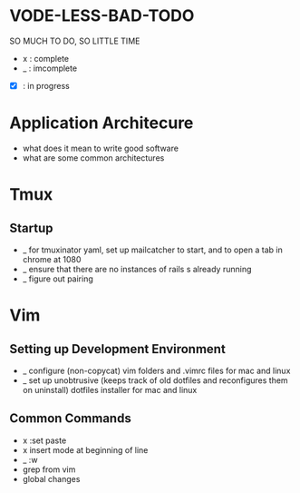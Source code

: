 VODE-LESS-BAD-TODO
==================

SO MUCH TO DO, SO LITTLE TIME
*  x  : complete
*  _  : imcomplete
* [x] : in progress

Application Architecure
======================

* what does it mean to write good software
* what are some common architectures

Tmux
====

Startup
-------
* _ for tmuxinator yaml, set up mailcatcher to start, and to open a tab in chrome at 1080
* _ ensure that there are no instances of rails s already running
* _ figure out pairing

Vim
===

Setting up Development Environment
----------------------------------
* _ configure (non-copycat) vim folders and .vimrc files for mac and linux
* _ set up unobtrusive (keeps track of old dotfiles and reconfigures them on uninstall) dotfiles installer for mac and linux


Common Commands
---------------
* x :set paste
* x insert mode at beginning of line
* _ :w
* grep from vim
* global changes
